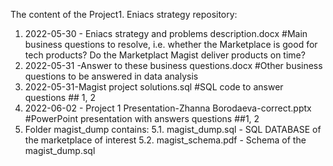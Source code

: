 The content of the Project1. Eniacs strategy repository:
1. 2022-05-30 - Eniacs strategy and problems description.docx  #Main business questions to resolve, i.e. whether the Marketplace is good for tech products? Do the Marketplact Magist deliver products on time?
2. 2022-05-31 -Answer to these business questions.docx #Other business questions to be answered in data analysis
3. 2022-05-31-Magist project solutions.sql #SQL code to answer questions ## 1, 2
4. 2022-06-02 - Project 1 Presentation-Zhanna Borodaeva-correct.pptx #PowerPoint presentation with answers questions ##1, 2
5. Folder magist_dump contains:
5.1. magist_dump.sql - SQL DATABASE of the marketplace of interest
5.2. magist_schema.pdf - Schema of the magist_dump.sql


